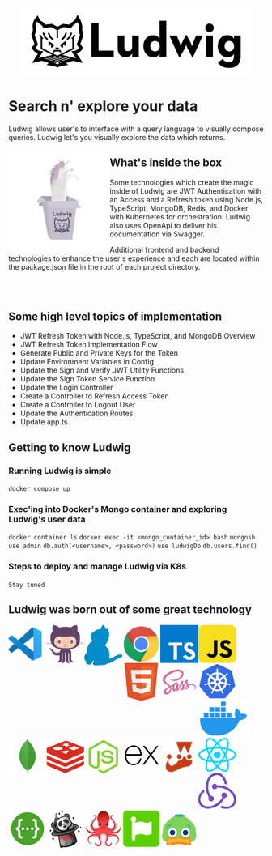 <p align="center">
<img alt="Ludwig logo" width="450" src="./assets/ludwig/logo.svg" />
</p>

# Search n' explore your data

Ludwig allows user's to interface with a query language to visually compose queries. Ludwig let's you visually explore the data which returns.

<img alt="unicorn in the box" align="left" src="./assets/ludwig/images/unicorn-in-a-box.svg" width="200" />

## What's inside the box

Some technologies which create the magic inside of Ludwig are JWT Authentication with an Access and a Refresh token using Node.js, TypeScript, MongoDB, Redis, and Docker with Kubernetes for orchestration. Ludwig also uses OpenApi to deliver his documentation via Swagger.

Additional frontend and backend technologies to enhance the user's experience and each are located within the package.json file in the root of each project directory.

<br><br>

## Some high level topics of implementation

- JWT Refresh Token with Node.js, TypeScript, and MongoDB Overview
- JWT Refresh Token Implementation Flow
- Generate Public and Private Keys for the Token
- Update Environment Variables in Config
- Update the Sign and Verify JWT Utility Functions
- Update the Sign Token Service Function
- Update the Login Controller
- Create a Controller to Refresh Access Token
- Create a Controller to Logout User
- Update the Authentication Routes
- Update app.ts

## Getting to know Ludwig

### Running Ludwig is simple

`docker compose up`

### Exec'ing into Docker's Mongo container and exploring Ludwig's user data

`docker container ls`
`docker exec -it <mongo_container_id> bash`
`mongosh`
`use admin`
`db.auth(<username>, <password>)`
`use ludwigDb`
`db.users.find()`

### Steps to deploy and manage Ludwig via K8s

`Stay tuned`

## Ludwig was born out of some great technology

[Most of these logos were found on https://iconduck.com/]: #

<p align="left"><img align="left" alt="VS Code" src="./assets/vendor-logos/vs-code.svg" width="75" /></p>
<p align="left"><img align="left" alt="Github" src="./assets/vendor-logos/github.svg" width="75" /></p>
<p align="left"><img align="left" alt="Yarn" src="./assets/vendor-logos/yarn.svg" width="75" /></p>
<p align="left"><img align="left" alt="Chrome" src="./assets/vendor-logos/chrome.svg" width="75" /></p>
<p align="left"><img align="left" alt="Typescript" src="./assets/vendor-logos/typescript.svg" width="75" /></p>
<p align="left"><img align="left" alt="Javascript" src="./assets/vendor-logos/javascript.svg" width="75" /></p>
<p align="left"><img align="left" alt="HTML5" src="./assets/vendor-logos/html5.svg" width="75" /></p>
<p align="left"><img align="left" alt="Sass" src="./assets/vendor-logos/sass.svg" width="75" /></p>
<p align="left"><img align="left" alt="K8s" src="./assets/vendor-logos/kubernetes.svg" width="75" /></p>
<p align="left"><img align="left" alt="Docker" src="./assets/vendor-logos/docker.svg" width="100" /></p>
<p align="left"><img align="left" alt="Mongo DB" src="./assets/vendor-logos/mongodb.svg" width="75" /></p>
<p align="left"><img align="left" alt="Redis" src="./assets/vendor-logos/redis.svg" width="75" /></p>
<p align="left"><img align="left" alt="Node JS" src="./assets/vendor-logos/node-js.svg" width="75" /></p>
<p align="left"><img align="left" alt="Express JS" src="./assets/vendor-logos/express-js.svg" width="75" /></p>
<p align="left"><img align="left" alt="Jest" src="./assets/vendor-logos/jest.svg" width="75" /></p>
<p align="left"><img align="left" alt="React JS" src="./assets/vendor-logos/react.svg" width="75" /></p>
<p align="left"><img align="left" alt="Redux" src="./assets/vendor-logos/redux.svg" width="75" /></p>
<p align="left"><img align="left" alt="Swagger" src="./assets/vendor-logos/swagger.svg" width="75" /></p>
<p align="left"><img align="left" alt="Faker JS" src="./assets/vendor-logos/fakerjs.svg" width="75" /></p>
<p align="left"><img align="left" alt="React Testing Library" src="./assets/vendor-logos/react-testing-library.png" width="75" /></p>
<p align="left"><img align="left" alt="Font Awesome" src="./assets/vendor-logos/fontawesome.svg" width="75" /></p>
<p align="left"><img align="left" alt="Icon Duck" src="./assets/vendor-logos/duck.svg" width="75" /></p>
